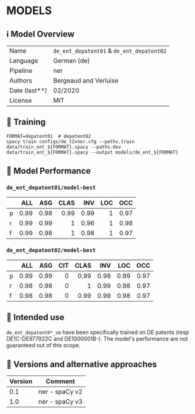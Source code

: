 # MODELS


## ℹ️ Model Overview

|||
|---|---|
|Name| `de_ent_depatent01` & `de_ent_depatent02` |
|Language|German (de)|
|Pipeline|ner |
|Authors|Bergeaud and Verluise|
|Date (last**)|02/2020 |
|License|MIT|


## 👷 Training

```shell
FORMAT=depatent01  # depatent02
spacy train configs/de_t2vner.cfg --paths.train data/train_ent_${FORMAT}.spacy --paths.dev data/train_ent_${FORMAT}.spacy --output models/de_ent_${FORMAT}
```

## 🔮 Model Performance

### `de_ent_depatent01/model-best`

|    |   ALL |   ASG |   CLAS |   INV |   LOC |   OCC |
|:---|------:|------:|-------:|------:|------:|------:|
| p  |  0.99 |  0.98 |   0.99 |  0.99 |     1 |  0.97 |
| r  |  0.99 |  0.99 |   1    |  0.96 |     1 |  0.98 |
| f  |  0.99 |  0.98 |   1    |  0.98 |     1 |  0.97 |


### `de_ent_depatent02/model-best`

|    |   ALL |   ASG |   CIT |   CLAS |   INV |   LOC |   OCC |
|:---|------:|------:|------:|-------:|------:|------:|------:|
| p  |  0.99 |  0.99 |     0 |   0.99 |  0.98 |  0.99 |  0.97 |
| r  |  0.98 |  0.98 |     0 |   1    |  0.99 |  0.98 |  0.97 |
| f  |  0.98 |  0.98 |     0 |   0.99 |  0.99 |  0.98 |  0.97 |


## 🎯 Intended use

`de_ent_depatent0*_sm` have been specifically trained on DE patents (resp DE1C-DE977922C and DE1000001B-). The model's performance are not guaranteed out of this scope.



## 🔂 Versions and alternative approaches

|Version|Comment|
|---|---|
|0.1|ner - spaCy v2|
|1.0|ner - spaCy v3|
